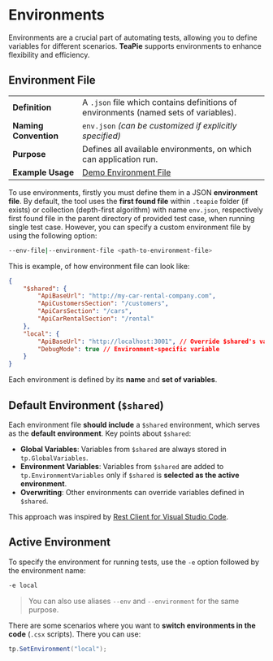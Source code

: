 # Environments

Environments are a crucial part of automating tests, allowing you to define variables for different scenarios. **TeaPie** supports environments to enhance flexibility and efficiency.

## Environment File

|   |   |
|----------------------|----------------|
| **Definition**       | A `.json` file which contains definitions of environments (named sets of variables). |
| **Naming Convention** | `env.json` *(can be customized if explicitly specified)* |
| **Purpose**         | Defines all available environments, on which can application run. |
| **Example Usage**   | [Demo Environment File](https://github.com/Kros-sk/TeaPie/blob/master/demo/.teapie/env.json) |

To use environments, firstly you must define them in a JSON **environment file**. By default, the tool uses the **first found file** within `.teapie` folder (if exists) or collection (depth-first algorithm) with name `env.json`, respectively first found file in the parent directory of provided test case, when running single test case. However, you can specify a custom environment file by using the following option:

```sh
--env-file|--environment-file <path-to-environment-file>
```

This is example, of how environment file can look like:

```json
{
    "$shared": {
        "ApiBaseUrl": "http://my-car-rental-company.com",
        "ApiCustomersSection": "/customers",
        "ApiCarsSection": "/cars",
        "ApiCarRentalSection": "/rental"
    },
    "local": {
        "ApiBaseUrl": "http://localhost:3001", // Override $shared's variable
        "DebugMode": true // Environment-specific variable
    }
}
```

Each environment is defined by its **name** and **set of variables**.

## Default Environment (`$shared`)

Each environment file **should include** a `$shared` environment, which serves as the **default environment**. Key points about `$shared`:

- **Global Variables**: Variables from `$shared` are always stored in `tp.GlobalVariables`.
- **Environment Variables**: Variables from `$shared` are added to `tp.EnvironmentVariables` only if `$shared` is **selected as the active environment**.
- **Overwriting**: Other environments can override variables defined in `$shared`.

This approach was inspired by [Rest Client for Visual Studio Code](https://marketplace.visualstudio.com/items?itemName=humao.rest-client#environments).

## Active Environment

To specify the environment for running tests, use the `-e` option followed by the environment name:

```sh
-e local
```

> You can also use aliases `--env` and `--environment` for the same purpose.

There are some scenarios where you want to **switch environments in the code** (`.csx` scripts). There you can use:

```csharp
tp.SetEnvironment("local");
```
